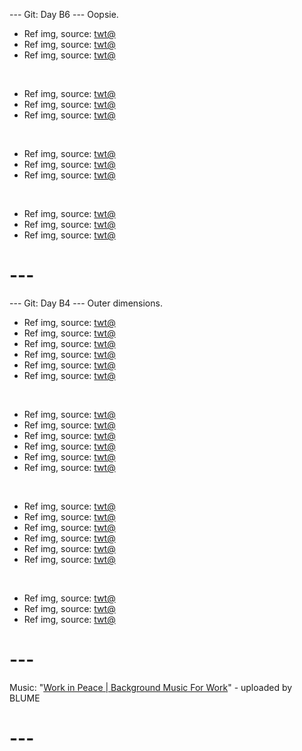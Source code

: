 
--- Git: Day B6 --- Oopsie.

- Ref img, source: [twt@](https://x.com/PunchingCat/status/1824252752454951402)
- Ref img, source: [twt@](https://x.com/Romanticaps_/status/1824116899824705989)
- Ref img, source: [twt@](https://x.com/PunchingCat/status/1824280927138353640)

<br/> 

- Ref img, source: [twt@](https://x.com/HIDEO_KOJIMA_EN/status/1824301807063142434)
- Ref img, source: [twt@](https://x.com/ShouldHaveCat/status/1824296411686412701)
- Ref img, source: [twt@](https://x.com/ShouldHaveCat/status/1824327131674890266)

<br/> 

- Ref img, source: [twt@](https://x.com/Nawakii02/status/1824082494569783708)
- Ref img, source: [twt@](https://x.com/Rana_kamran43/status/1824321660276838717)
- Ref img, source: [twt@](https://x.com/MithunKaikaisen/status/1824081529104187572)

<br/> 

- Ref img, source: [twt@](https://x.com/Q72go/status/1824093926548177323)
- Ref img, source: [twt@](https://x.com/refisan17/status/1823752883491553746)
- Ref img, source: [twt@](https://x.com/Dino_illus/status/1824001654800200169)

# ---

--- Git: Day B4 --- Outer dimensions.

- Ref img, source: [twt@](https://www.youtube.com/shorts/hqsegfQ7oi4)
- Ref img, source: [twt@](https://x.com/RinSS_HI/status/1823794140179783778)
- Ref img, source: [twt@](https://x.com/PunchingCat/status/1823801582020124887)
- Ref img, source: [twt@](https://x.com/schuld_eth/status/1823703019671970075)
- Ref img, source: [twt@](https://x.com/majeliskucing/status/1823930615244447926)
- Ref img, source: [twt@](https://x.com/peronyawns/status/1824070681660645790)

<br/>

- Ref img, source: [twt@](https://x.com/EvaFoxU/status/1823816538060939340)
- Ref img, source: [twt@](https://x.com/minnano_dougaww/status/1824012244847415473)
- Ref img, source: [twt@](https://x.com/omgnoxi/status/1823752234905260470)
- Ref img, source: [twt@](https://x.com/theGioM/status/1824000938870292771)
- Ref img, source: [twt@](https://x.com/_g0sha/status/1824097799899840674)
- Ref img, source: [twt@](https://x.com/unonumero_56/status/1823918875412508976)

<br/>

- Ref img, source: [twt@](https://x.com/ShouldHaveCat/status/1824058495257211335)
- Ref img, source: [twt@](https://x.com/reevierat/status/1823833486559502571)
- Ref img, source: [twt@](https://x.com/PunchingCat/status/1823509847343816998)
- Ref img, source: [twt@](https://x.com/majeliskucing/status/1823747407575699686)
- Ref img, source: [twt@](https://x.com/IAMNORMAL234680/status/1824069784050270649)
- Ref img, source: [twt@](https://x.com/EchoesOfBloo/status/1823708652932628778)

<br/>

- Ref img, source: [twt@](https://x.com/EchoesOfBloo/status/1824064748565954711)
- Ref img, source: [twt@](https://x.com/gunsnrosesgirl3/status/1823974919220146560)
- Ref img, source: [twt@](https://x.com/PunchingCat/status/1823923224985682103)

# ---
Music: "[Work in Peace | Background Music For Work](https://www.youtube.com/watch?v=vM1_GAccMSw)" - uploaded by BLUME
# ---
